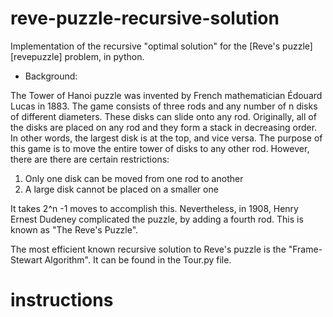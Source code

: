 # reve-puzzle-recursive-solution

Implementation of the recursive "optimal solution" for the [Reve's puzzle][revepuzzle] problem, in python.

- Background:

The Tower of Hanoi puzzle was invented by French mathematician Édouard Lucas in 1883. The game consists of three rods and any number of n disks of different diameters. These disks can slide onto any rod. Originally, all of the disks are placed on any rod and they form a stack in decreasing order. In other words, the largest disk is at the top, and vice versa. The purpose of this game is to move the entire tower of disks to any other rod. However, there are there are certain restrictions:

1) Only one disk can be moved from one rod to another
2) A large disk cannot be placed on a smaller one

It takes 2^n -1 moves to accomplish this. Nevertheless, in 1908, Henry Ernest Dudeney complicated the puzzle, by adding a fourth rod. This is known as "The Reve's Puzzle". 

The most efficient known recursive solution to Reve's puzzle is the "Frame-Stewart Algorithm". It can be found in the Tour.py file.

# instructions
